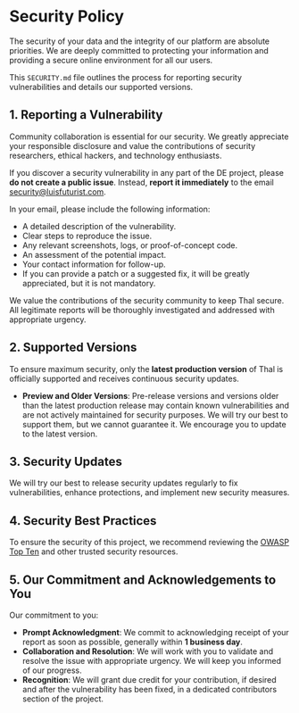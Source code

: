 # Security Policy

The security of your data and the integrity of our platform are absolute priorities. We are deeply committed to protecting your information and providing a secure online environment for all our users.

This `SECURITY.md` file outlines the process for reporting security vulnerabilities and details our supported versions.

## 1. Reporting a Vulnerability

Community collaboration is essential for our security. We greatly appreciate your responsible disclosure and value the contributions of security researchers, ethical hackers, and technology enthusiasts.

If you discover a security vulnerability in any part of the DE project, please **do not create a public issue**. Instead, **report it immediately** to the email [security@luisfuturist.com](mailto:security@luisfuturist.com).

In your email, please include the following information:

* A detailed description of the vulnerability.
* Clear steps to reproduce the issue.
* Any relevant screenshots, logs, or proof-of-concept code.
* An assessment of the potential impact.
* Your contact information for follow-up.
* If you can provide a patch or a suggested fix, it will be greatly appreciated, but it is not mandatory.

We value the contributions of the security community to keep Thal secure. All legitimate reports will be thoroughly investigated and addressed with appropriate urgency.

## 2. Supported Versions

To ensure maximum security, only the **latest production version** of Thal is officially supported and receives continuous security updates.

* **Preview and Older Versions**: Pre-release versions and versions older than the latest production release may contain known vulnerabilities and are not actively maintained for security purposes. We will try our best to support them, but we cannot guarantee it. We encourage you to update to the latest version.

## 3. Security Updates

We will try our best to release security updates regularly to fix vulnerabilities, enhance protections, and implement new security measures.

## 4. Security Best Practices

To ensure the security of this project, we recommend reviewing the [OWASP Top Ten](https://owasp.org/www-project-top-ten/) and other trusted security resources.

## 5. Our Commitment and Acknowledgements to You

Our commitment to you:

* **Prompt Acknowledgment**: We commit to acknowledging receipt of your report as soon as possible, generally within **1 business day**.
* **Collaboration and Resolution**: We will work with you to validate and resolve the issue with appropriate urgency. We will keep you informed of our progress.
* **Recognition**: We will grant due credit for your contribution, if desired and after the vulnerability has been fixed, in a dedicated contributors section of the project.
